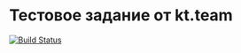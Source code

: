 # Тестовое задание от kt.team

[![Build Status](https://travis-ci.org/almax-21/tsekh-landing.svg?branch=master)](https://travis-ci.org/almax-21/tsekh-landing)

